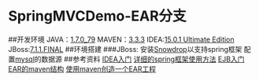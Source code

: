 # SpringMVCDemo-EAR分支
##开发环境
JAVA：[1.7.0_79](http://www.oracle.com/technetwork/java/javase/downloads/jdk7-downloads-1880260.html)
MAVEN：[3.3.3](http://maven.apache.org/download.cgi)
IDEA:[15.0.1 Ultimate Edition](https://www.jetbrains.com/idea/download/)
JBoss:[7.1.1.FINAL](http://jbossas.jboss.org/downloads)
##环境搭建
###JBoss:
安装[Snowdrop](https://github.com/snowdrop/snowdrop)以支持spring框架
配置[mysql](http://blog.csdn.net/msz1992/article/details/8826754)的数据源
##参考资料
[IDEA入门](http://www.cnblogs.com/yjmyzz/p/intellij-idea-13-getting-started.html)
[详细的spring框架使用方法](http://my.oschina.net/gaussik/blog/385697)
[EJB入门](http://www.open-open.com/lib/view/open1373880437966.html)
[EAR的maven结构](http://www.developerscrappad.com/1177/java/java-ee/maven/building-and-deploying-java-ee-ear-with-maven-to-java-ee-application-server-part-1-project-directory-structure-amp-module-generation-through-archetype-generate/)
[使用maven创造一个EAR工程](http://blog.csdn.net/shan9liang/article/details/26396163)
